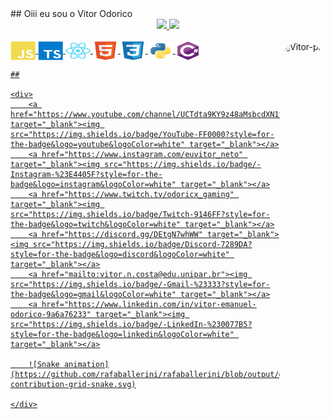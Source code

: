 <!DOCTYPE html>
<html lang="pt-br">

<head>
    <meta charset="UTF-8">
    <meta http-equiv="X-UA-Compatible" content="IE=edge">
    <meta name="viewport" content="width=device-width, initial-scale=1.0">
    <title>Document</title>
    <style>
        .center img {
            display: flex;
            flex-direction: row;
        }
    </style>
</head>

<body>
    ## Oiii eu sou o Vitor Odorico
    <div align="center">
        <a href="https://github.com/VitorOdorico">
            <img height="180em" src="https://github-readme-stats.vercel.app/api?username=VitorOdorico&show_icons=true&theme=dracula&include_all_commits=true&count_private=true" />
            <img height="180em" src="https://github-readme-stats.vercel.app/api/top-langs/?username=VitorOdorico&layout=compact&langs_count=7&theme=dracula" />
    </div>
    <div style="display: inline_block"><br>
        <img align="center" alt="Rafa-Js" height="30" width="40" src="https://raw.githubusercontent.com/devicons/devicon/master/icons/javascript/javascript-plain.svg">
        <img align="center" alt="Rafa-Ts" height="30" width="40" src="https://raw.githubusercontent.com/devicons/devicon/master/icons/typescript/typescript-plain.svg">
        <img align="center" alt="Rafa-React" height="30" width="40" src="https://raw.githubusercontent.com/devicons/devicon/master/icons/react/react-original.svg">
        <img align="center" alt="Rafa-HTML" height="30" width="40" src="https://raw.githubusercontent.com/devicons/devicon/master/icons/html5/html5-original.svg">
        <img align="center" alt="Rafa-CSS" height="30" width="40" src="https://raw.githubusercontent.com/devicons/devicon/master/icons/css3/css3-original.svg">
        <img align="center" alt="Rafa-Python" height="30" width="40" src="https://raw.githubusercontent.com/devicons/devicon/master/icons/python/python-original.svg">
        <img align="center" alt="Rafa-Csharp" height="30" width="40" src="https://raw.githubusercontent.com/devicons/devicon/master/icons/csharp/csharp-original.svg">
        <img align="right" alt="Vitor-pic" height="150" style="border-radius:50px;" src="https://64.media.tumblr.com/1ded871ea27d0bc1fa28070c63fbba9d/e8376a076c8d00a9-ba/s500x750/a075a7c21717e1ca266507e96e016aa727c25ba0.gifv">
    </div>

    ##

    <div>
        <a href="https://www.youtube.com/channel/UCTdta9KY9z48aMsbcdXN1tg" target="_blank"><img src="https://img.shields.io/badge/YouTube-FF0000?style=for-the-badge&logo=youtube&logoColor=white" target="_blank"></a>
        <a href="https://www.instagram.com/euvitor_neto" target="_blank"><img src="https://img.shields.io/badge/-Instagram-%23E4405F?style=for-the-badge&logo=instagram&logoColor=white" target="_blank"></a>
        <a href="https://www.twitch.tv/odoricx_gaming" target="_blank"><img src="https://img.shields.io/badge/Twitch-9146FF?style=for-the-badge&logo=twitch&logoColor=white" target="_blank"></a>
        <a href="https://discord.gg/DEtgN7whWW" target="_blank"><img src="https://img.shields.io/badge/Discord-7289DA?style=for-the-badge&logo=discord&logoColor=white" target="_blank"></a>
        <a href="mailto:vitor.n.costa@edu.unipar.br"><img src="https://img.shields.io/badge/-Gmail-%23333?style=for-the-badge&logo=gmail&logoColor=white" target="_blank"></a>
        <a href="https://www.linkedin.com/in/vitor-emanuel-odorico-9a6a76233" target="_blank"><img src="https://img.shields.io/badge/-LinkedIn-%230077B5?style=for-the-badge&logo=linkedin&logoColor=white" target="_blank"></a>

        ![Snake animation](https://github.com/rafaballerini/rafaballerini/blob/output/github-contribution-grid-snake.svg)

    </div>
</body>

</html>
